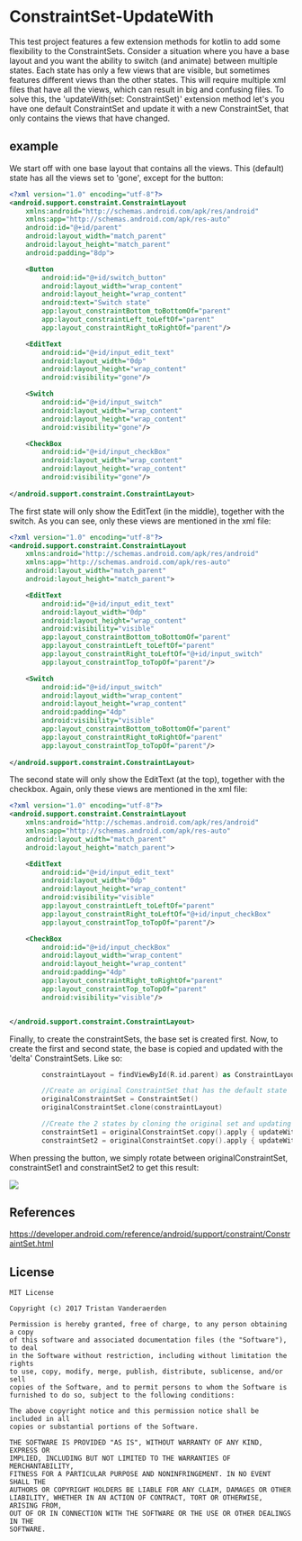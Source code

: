 # ConstraintSet-UpdateWith
This test project features a few extension methods for kotlin to add some flexibility to the ConstraintSets.
Consider a situation where you have a base layout and you want the ability to switch (and animate) between multiple states.
Each state has only a few views that are visible, but sometimes features different views than the other states. This will require multiple xml files that have all the views, which can result in big and confusing files.
To solve this, the 'updateWith(set: ConstraintSet)' extension method let's you have one default ConstraintSet and update it with a new ConstraintSet, that only contains the views that have changed.

## example
We start off with one base layout that contains all the views. This (default) state has all the views set to 'gone', except for the button:
```xml
<?xml version="1.0" encoding="utf-8"?>
<android.support.constraint.ConstraintLayout
    xmlns:android="http://schemas.android.com/apk/res/android"
    xmlns:app="http://schemas.android.com/apk/res-auto"
    android:id="@+id/parent"
    android:layout_width="match_parent"
    android:layout_height="match_parent"
    android:padding="8dp">

    <Button
        android:id="@+id/switch_button"
        android:layout_width="wrap_content"
        android:layout_height="wrap_content"
        android:text="Switch state"
        app:layout_constraintBottom_toBottomOf="parent"
        app:layout_constraintLeft_toLeftOf="parent"
        app:layout_constraintRight_toRightOf="parent"/>

    <EditText
        android:id="@+id/input_edit_text"
        android:layout_width="0dp"
        android:layout_height="wrap_content"
        android:visibility="gone"/>

    <Switch
        android:id="@+id/input_switch"
        android:layout_width="wrap_content"
        android:layout_height="wrap_content"
        android:visibility="gone"/>

    <CheckBox
        android:id="@+id/input_checkBox"
        android:layout_width="wrap_content"
        android:layout_height="wrap_content"
        android:visibility="gone"/>
    
</android.support.constraint.ConstraintLayout>
```

The first state will only show the EditText (in the middle), together with the switch. As you can see, only these views are mentioned in the xml file:
```xml
<?xml version="1.0" encoding="utf-8"?>
<android.support.constraint.ConstraintLayout
    xmlns:android="http://schemas.android.com/apk/res/android"
    xmlns:app="http://schemas.android.com/apk/res-auto"
    android:layout_width="match_parent"
    android:layout_height="match_parent">

    <EditText
        android:id="@+id/input_edit_text"
        android:layout_width="0dp"
        android:layout_height="wrap_content"
        android:visibility="visible"
        app:layout_constraintBottom_toBottomOf="parent"
        app:layout_constraintLeft_toLeftOf="parent"
        app:layout_constraintRight_toLeftOf="@+id/input_switch"
        app:layout_constraintTop_toTopOf="parent"/>

    <Switch
        android:id="@+id/input_switch"
        android:layout_width="wrap_content"
        android:layout_height="wrap_content"
        android:padding="4dp"
        android:visibility="visible"
        app:layout_constraintBottom_toBottomOf="parent"
        app:layout_constraintRight_toRightOf="parent"
        app:layout_constraintTop_toTopOf="parent"/>
    
</android.support.constraint.ConstraintLayout>
```

The second state will only show the EditText (at the top), together with the checkbox. Again, only these views are mentioned in the xml file:
```xml
<?xml version="1.0" encoding="utf-8"?>
<android.support.constraint.ConstraintLayout
    xmlns:android="http://schemas.android.com/apk/res/android"
    xmlns:app="http://schemas.android.com/apk/res-auto"
    android:layout_width="match_parent"
    android:layout_height="match_parent">

    <EditText
        android:id="@+id/input_edit_text"
        android:layout_width="0dp"
        android:layout_height="wrap_content"
        android:visibility="visible"
        app:layout_constraintLeft_toLeftOf="parent"
        app:layout_constraintRight_toLeftOf="@+id/input_checkBox"
        app:layout_constraintTop_toTopOf="parent"/>

    <CheckBox
        android:id="@+id/input_checkBox"
        android:layout_width="wrap_content"
        android:layout_height="wrap_content"
        android:padding="4dp"
        app:layout_constraintRight_toRightOf="parent"
        app:layout_constraintTop_toTopOf="parent"
        android:visibility="visible"/>


</android.support.constraint.ConstraintLayout>
```
Finally, to create the constraintSets, the base set is created first. 
Now, to create the first and second state, the base is copied and updated with the 'delta' ConstraintSets. Like so: 

```Kotlin
        constraintLayout = findViewById(R.id.parent) as ConstraintLayout

        //Create an original ConstraintSet that has the default state
        originalConstraintSet = ConstraintSet()
        originalConstraintSet.clone(constraintLayout)

        //Create the 2 states by cloning the original set and updating it with the constraints of the states
        constraintSet1 = originalConstraintSet.copy().apply { updateWith(this@MainActivity, R.layout.main_state_1) }
        constraintSet2 = originalConstraintSet.copy().apply { updateWith(this@MainActivity, R.layout.main_state_2) }
 ```
 
When pressing the button, we simply rotate between originalConstraintSet, constraintSet1 and constraintSet2 to get this result:

<img src="https://raw.githubusercontent.com/tristanvda/ConstraintSet-UpdateWith/master/resources/demo.gif">

## References
https://developer.android.com/reference/android/support/constraint/ConstraintSet.html

## License
```
MIT License

Copyright (c) 2017 Tristan Vanderaerden

Permission is hereby granted, free of charge, to any person obtaining a copy
of this software and associated documentation files (the "Software"), to deal
in the Software without restriction, including without limitation the rights
to use, copy, modify, merge, publish, distribute, sublicense, and/or sell
copies of the Software, and to permit persons to whom the Software is
furnished to do so, subject to the following conditions:

The above copyright notice and this permission notice shall be included in all
copies or substantial portions of the Software.

THE SOFTWARE IS PROVIDED "AS IS", WITHOUT WARRANTY OF ANY KIND, EXPRESS OR
IMPLIED, INCLUDING BUT NOT LIMITED TO THE WARRANTIES OF MERCHANTABILITY,
FITNESS FOR A PARTICULAR PURPOSE AND NONINFRINGEMENT. IN NO EVENT SHALL THE
AUTHORS OR COPYRIGHT HOLDERS BE LIABLE FOR ANY CLAIM, DAMAGES OR OTHER
LIABILITY, WHETHER IN AN ACTION OF CONTRACT, TORT OR OTHERWISE, ARISING FROM,
OUT OF OR IN CONNECTION WITH THE SOFTWARE OR THE USE OR OTHER DEALINGS IN THE
SOFTWARE.
```